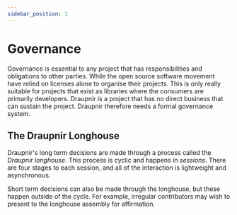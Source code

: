 ```yaml
---
sidebar_position: 1
---
```


# Governance

Governance is essential to any project that has responsibilities and obligations
to other parties. While the open source software movement have relied on
licenses alone to organise their projects. This is only really suitable for
projects that exist as libraries where the consumers are primarily developers.
Draupnir is a project that has no direct business that can sustain the project.
Draupnir therefore needs a formal governance system.

## The Draupnir Longhouse

Draupnir's long term decisions are made through a process called the _Draupnir
longhouse_. This process is cyclic and happens in _sessions_. There are four
stages to each session, and all of the interaction is lightweight and
asynchronous.

Short term decisions can also be made through the longhouse, but these happen
outside of the cycle. For example, irregular contributors may wish to present to
the longhouse assembly for affirmation.
